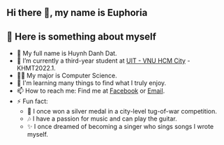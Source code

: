 ## Hi there 👋, my name is Euphoria

## 👤 Here is something about myself
<a name = 'personal'></a>
- 👤 My full name is Huynh Danh Dat.
- 🔭 I’m currently a third-year student at [UIT - VNU HCM City](https://en.uit.edu.vn/) - KHMT2022.1. 
- 👨‍🎓 My major is Computer Science.
- 🔎 I'm learning many things to find what I truly enjoy.
- 📫 How to reach me: Find me at [Facebook](https://fb.com/hddat2609) or [Email](hddat2k4@gmail.com).
- ⚡ Fun fact: 
  - 🥈 I once won a silver medal in a city-level tug-of-war competition.
  - 🎶 I have a passion for music and can play the guitar.
  - ✨ I once dreamed of becoming a singer who sings songs I wrote myself.
